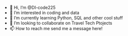- 👋 Hi, I’m @DI-code225
- 👀 I’m interested in coding and data
- 🌱 I’m currently learning Python, SQL and other cool stuff
- 💞️ I’m looking to collaborate on Travel Tech Ptojects
- 📫 How to reach me send me a message here!


